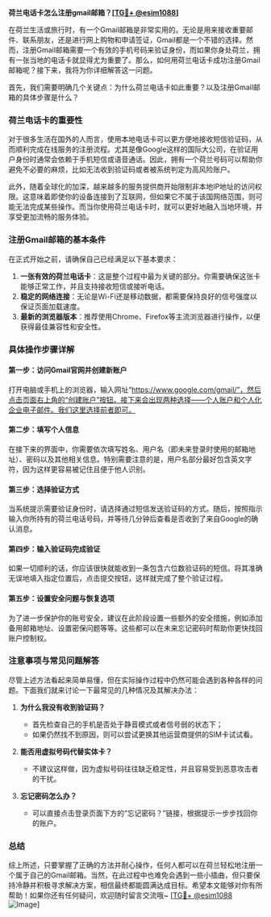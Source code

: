 **荷兰电话卡怎么注册gmail邮箱？[[TG💪+ @esim1088](https://t.me/s/esim1088)]**

在荷兰生活或旅行时，有一个Gmail邮箱是非常实用的。无论是用来接收重要邮件、联系朋友，还是进行网上购物和申请签证，Gmail都是一个不错的选择。然而，注册Gmail邮箱需要一个有效的手机号码来验证身份，而如果你身处荷兰，拥有一张当地的电话卡就显得尤为重要了。那么，如何用荷兰电话卡成功注册Gmail邮箱呢？接下来，我将为你详细解答这一问题。

首先，我们需要明确几个关键点：为什么荷兰电话卡如此重要？以及注册Gmail邮箱的具体步骤是什么？

### 荷兰电话卡的重要性

对于很多生活在国外的人而言，使用本地电话卡可以更方便地接收短信验证码，从而顺利完成在线服务的注册流程。尤其是像Google这样的国际大公司，在验证用户身份时通常会依赖于手机短信或语音通话。因此，拥有一个荷兰号码可以帮助你避免不必要的麻烦，比如无法收到验证码或者被系统判定为高风险账户。

此外，随着全球化的加深，越来越多的服务提供商开始限制非本地IP地址的访问权限。这意味着即使你的设备连接到了互联网，但如果它不属于该国网络范围，则可能无法完成某些操作。而当你使用荷兰电话卡时，就可以更好地融入当地环境，并享受更加流畅的服务体验。

### 注册Gmail邮箱的基本条件

在正式开始之前，请确保自己已经满足以下基本要求：

1. **一张有效的荷兰电话卡**：这是整个过程中最为关键的部分。你需要确保这张卡能够正常工作，并且支持接收短信或接听电话。
2. **稳定的网络连接**：无论是Wi-Fi还是移动数据，都需要保持良好的信号强度以保证页面加载速度。
3. **最新的浏览器版本**：推荐使用Chrome、Firefox等主流浏览器进行操作，以便获得最佳兼容性和安全性。

### 具体操作步骤详解

#### 第一步：访问Gmail官网并创建新账户

打开电脑或手机上的浏览器，输入网址“https://www.google.com/gmail/”，然后点击页面右上角的“创建账户”按钮。接下来会出现两种选择——个人账户和个人化企业电子邮件。我们这里选择前者即可。

#### 第二步：填写个人信息

在接下来的界面中，你需要依次填写姓名、用户名（即未来登录时使用的邮箱地址）、密码以及其他相关信息。特别需要注意的是，用户名部分最好包含英文字符，因为这样更容易被记住且便于他人识别。

#### 第三步：选择验证方式

当系统提示需要验证身份时，请选择通过短信发送验证码的方式。随后，按照指示输入你所持有的荷兰电话号码，并等待几分钟后查看是否收到了来自Google的确认消息。

#### 第四步：输入验证码完成验证

如果一切顺利的话，你应该很快就能收到一条包含六位数验证码的短信。将其准确无误地填入指定位置后，点击提交按钮，这样就完成了整个验证过程。

#### 第五步：设置安全问题与恢复选项

为了进一步保护你的账号安全，建议在此阶段设置一些额外的安全措施，例如添加备用邮箱地址、设置密保问题等等。这些都可以在未来忘记密码时帮助你更快找回账户控制权。

### 注意事项与常见问题解答

尽管上述方法看起来简单易懂，但在实际操作过程中仍然可能会遇到各种各样的问题。下面我们就来讨论一下最常见的几种情况及其解决办法：

1. **为什么我没有收到验证码？**
   - 首先检查自己的手机是否处于静音模式或者信号弱的状态下；
   - 如果仍然找不到原因，则可以尝试更换其他运营商提供的SIM卡试试看。

2. **能否用虚拟号码代替实体卡？**
   - 不建议这样做，因为虚拟号码往往缺乏稳定性，并且容易受到恶意攻击者的干扰。

3. **忘记密码怎么办？**
   - 可以直接点击登录页面下方的“忘记密码？”链接，根据提示一步步找回你的账户。

### 总结

综上所述，只要掌握了正确的方法并耐心操作，任何人都可以在荷兰轻松地注册一个属于自己的Gmail邮箱。当然，在此过程中也难免会遇到一些小插曲，但只要保持冷静并积极寻求解决方案，相信最终都能圆满达成目标。希望本文能够对你有所帮助！如果你还有任何疑问，欢迎随时留言交流哦~ [[TG💪+ @esim1088](https://t.me/s/esim1088) ![Image](https://i.postimg.cc/4NQfJmqS/Snipaste-2025-05-13-00-14-12.png)]